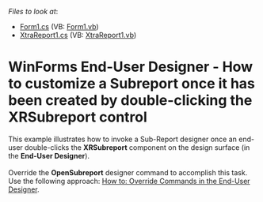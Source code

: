 <!-- default file list -->
*Files to look at*:

* [Form1.cs](./CS/WindowsFormsApplication1/Form1.cs) (VB: [Form1.vb](./VB/WindowsFormsApplication1/Form1.vb))
* [XtraReport1.cs](./CS/WindowsFormsApplication1/XtraReport1.cs) (VB: [XtraReport1.vb](./VB/WindowsFormsApplication1/XtraReport1.vb))
<!-- default file list end -->
# WinForms End-User Designer - How to customize a Subreport once it has been created by double-clicking the XRSubreport control


This example illustrates how to invoke a Sub-Report designer once an end-user double-clicks the <strong>XRSubreport</strong> component on the design surface (in the <strong>End-User Designer</strong>).<br><br>Override the <strong>OpenSubreport</strong> designer command to accomplish this task. Use the following approach: <a href="https://documentation.devexpress.com/#XtraReports/CustomDocument2211">How to: Override Commands in the End-User Designer</a>.

<br/>


